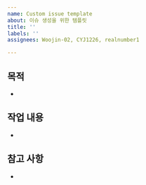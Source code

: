 ```yaml
---
name: Custom issue template
about: 이슈 생성을 위한 템플릿
title: ''
labels: ''
assignees: Woojin-02, CYJ1226, realnumber1

---
```


## 목적
-
## 작업 내용
-
## 참고 사항
-
